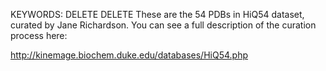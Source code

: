 KEYWORDS: DELETE DELETE
These are the 54 PDBs in HiQ54 dataset, curated by Jane Richardson. You can see a full description of the curation process here:

http://kinemage.biochem.duke.edu/databases/HiQ54.php
